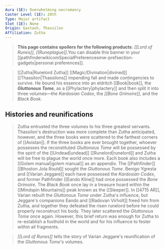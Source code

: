```yaml
---
Aura (1E): Overwhelming necromancy
Caster Level (1E): 20th
Type: Major artifact
Slot (1E): None
Origin: Gastash, Thassilon
Affiliation: Zutha
---
```


> **This page contains spoilers for the following products**: *[[Lord of Runes]]*, *[[Runeplague]]*.You can disable this banner in your [[pathfinderwikicomSpecialPreferencesmw-prefsection-gadgets|personal preferences]].


> [[Zutha|Runelord Zutha]] [[Magic/Divination|divined]] [[Thassilon|Thassilons]] impending fall and made contingencies to survive. He bound his essence into an eldritch [[Book|book]], the ***Gluttonous Tome***, as a [[Phylactery|phylactery]] and then split it into three volumes—the *Kardosian Codex*, the *[[Bone Grimoire]]*, and the *Black Book*.


## Histories and reunifications

> Zutha entrusted the three volumes to his three greatest servants. Thassilon's destruction was more complete than Zutha anticipated, however, and the three books were scattered to the farthest corners of [[Avistan]]. If the three books are ever brought together, whoever possesses the reconstituted *Gluttonous Tome* will be possessed by the spirit of the [[Undead|undead]] [[Runelord|runelord]] and Zutha will be free to plague the world once more. Each book also includes a [[Golem manual|golem manual]] as an appendix.
> The [[Pathfinder]] [[Bhoston Jola Rould]] sought the *Gluttonous Tome*. Benigo Ygresta and [[Varian Jeggare]] each have possessed the *Kardosian Codex*, and former Pathfinder [[Eando Kline]] had once possessed the *Bone Grimoire*. The *Black Book* once lay in a treasure hoard within the [[Mindspin Mountains]] peak known as the [[Sleeper]].
> In [[4715 AR]], Varian rebuilt the *Gluttonous Tome* under Zutha's influence, but Jeggare's companions Eando and [[Radovan Virholt]] freed him from Zutha, and together they defeated the risen runelord before he could properly reconstruct his body. They later scattered the *Gluttonous Tome* once again. However, this brief return was enough for Zutha to re-establish a foothold in the world and for his influence to fester within all fragments.


> *[[Lord of Runes]]* tells the story of Varian Jeggare's reunification of the *Gluttonous Tome's* volumes.






